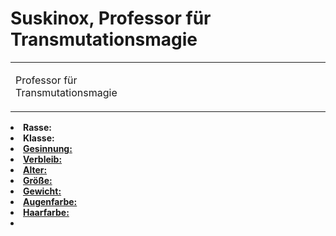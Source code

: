 # Suskinox, Professor für Transmutationsmagie

<primary-label ref="player"/>

<secondary-label ref="faergria"/>

<secondary-label ref="hydracion"/>

<table>
<tr><td>
<p>
Professor für Transmutationsmagie
</p>

</td><td width="300">
<!-- Edit here -->
<img src="suskinox.png" alt="" />
</td></tr>
</table>

<procedure title="Allgemeine Informationen">
<list columns="2">
<li><b>Rasse:</b> <a href="Folks.md" anchor="drakonier"></a></li>
<li><b>Klasse:</b> <a href="Classes.md" anchor="zauberer"/></li>
<li><b>Gesinnung:</b> </li>
<li><b>Verbleib:</b> </li>
</list>
</procedure>

<procedure title="Aussehen">
<list columns="3">
<li><b>Alter:</b> </li>
<li><b>Größe:</b> </li>
<li><b>Gewicht:</b> </li>
<li><b>Augenfarbe:</b> </li>
<li><b>Haarfarbe:</b> </li>
</list>
</procedure>

<procedure title="Beziehungen">
<list columns="2">
<li></li>
</list>
</procedure>

<!--
## Notizen

- **Ziele:** 
- **Geheimnisse:** 
-->